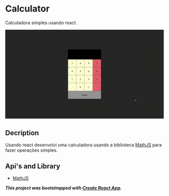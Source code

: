 # Calculator
Calculadora simples usando react.
<p>
  <img width="700" src="src/assets/toReadme/calculator.gif">
</p>

## Decription
Usando react desenvolvi uma calculadora usando a biblioteca [MathJS](https://mathjs.org/) para fazer operações simples.

## Api's and Library
+ [MathJS](https://mathjs.org/)


**_This project was bootstrapped with [Create React App](https://github.com/facebook/create-react-app)._**

